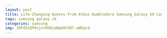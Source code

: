```yaml
---
layout: post
title: Life-Changing Quotes From Albus Dumbledore Samsung Galaxy S9 Case
tags: samsung galaxy s9
categories: samsung
img: 1HFd2nQPdvjvthU8jqWpOACODl-wWGqrd
---
```


